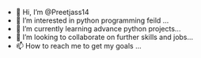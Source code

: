 - 👋 Hi, I’m @Preetjass14
- 👀 I’m interested in python programming feild  ...
- 🌱 I’m currently learning  advance python projects...
- 💞️ I’m looking to collaborate on further skills and jobs...
- 📫 How to reach me to get my goals ...

<!---
Preetjass14/Preetjass14 is a ✨ special ✨ repository because its `README.md` (this file) appears on your GitHub profile.
You can click the Preview link to take a look at your changes.
--->
